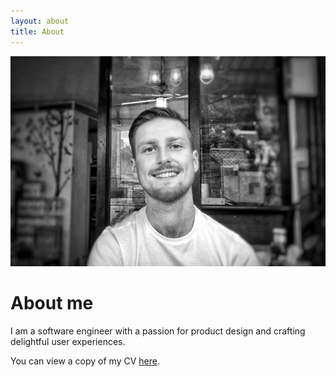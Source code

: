 ```yaml
---
layout: about
title: About
---
```


![image](../assets/images/profile.jpeg)

# About me

I am a software engineer with a passion for product design and crafting delightful user experiences.

You can view a copy of my CV [here]({{site.cv}}).
